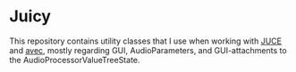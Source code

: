 # Juicy

This repository contains utility classes that I use when working with [JUCE](https://github.com/WeAreROLI/JUCE) and [avec](https://github.com/unevens/avec), mostly regarding GUI, AudioParameters, and GUI-attachments to the AudioProcessorValueTreeState.
